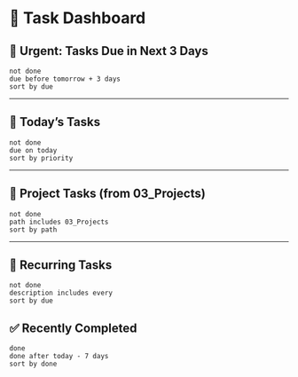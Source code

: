 # 🧠 Task Dashboard

## 🔴 Urgent: Tasks Due in Next 3 Days
```tasks
not done
due before tomorrow + 3 days
sort by due
```

---

## 📅 Today’s Tasks
```tasks
not done
due on today
sort by priority
```

---

## 📁 Project Tasks (from 03_Projects)
```tasks
not done
path includes 03_Projects
sort by path
```

---

## 🔁 Recurring Tasks
```tasks
not done
description includes every
sort by due
```

## ✅ Recently Completed
```tasks
done
done after today - 7 days
sort by done
```
